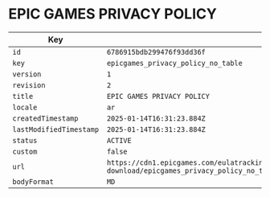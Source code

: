 # EPIC GAMES PRIVACY POLICY

| Key | Value |
| --- | ----- |
| `id` | `6786915bdb299476f93dd36f` |
| `key` | `epicgames_privacy_policy_no_table` |
| `version` | `1` |
| `revision` | `2` |
| `title` | `EPIC GAMES PRIVACY POLICY` |
| `locale` | `ar` |
| `createdTimestamp` | `2025-01-14T16:31:23.884Z` |
| `lastModifiedTimestamp` | `2025-01-14T16:31:23.884Z` |
| `status` | `ACTIVE` |
| `custom` | `false` |
| `url` | `https://cdn1.epicgames.com/eulatracking-download/epicgames_privacy_policy_no_table/ar/v1/r2/a332829a0d28d9a4160c57d92e402425.pdf` |
| `bodyFormat` | `MD` |
